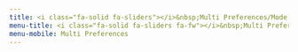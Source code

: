 ```yaml
---
title: <i class="fa-solid fa-sliders"></i>&nbsp;Multi Preferences/Mode
menu-title: <i class="fa-solid fa-sliders fa-fw"></i>&nbsp;Multi Preferences
menu-mobile: Multi Preferences
---
```

# 
 
